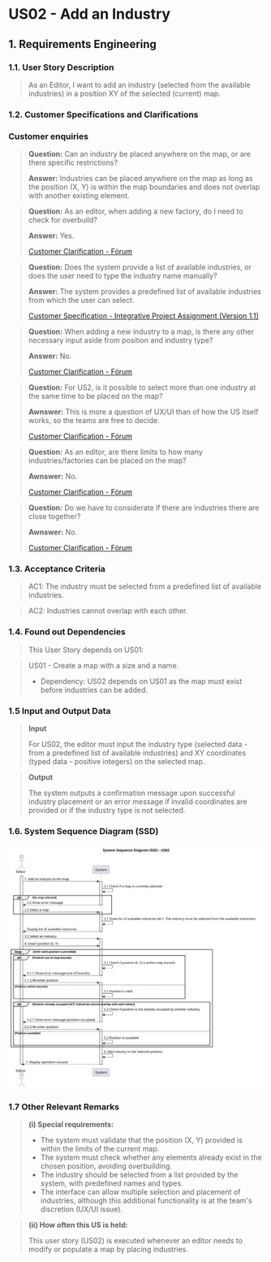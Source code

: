 # US02 - Add an Industry

## 1. Requirements Engineering

### 1.1. User Story Description

>As an Editor, I want to add an industry (selected from the available industries) in a position XY of the selected (current) map.

### 1.2. Customer Specifications and Clarifications

### Customer enquiries
>**Question:** Can an industry be placed anywhere on the map, or are there specific restrictions?
> 
>**Answer:** Industries can be placed anywhere on the map as long as the position (X, Y) is within the map boundaries and does not overlap with another existing element.

>**Question:** As an editor, when adding a new factory, do I need to check for overbuild?
> 
> **Answer:** Yes.
> 
> [Customer Clarification - Fórum](https://moodle.isep.ipp.pt/mod/forum/discuss.php?d=34906)

>**Question:** Does the system provide a list of available industries, or does the user need to type the industry name manually? 
> 
>**Answer:** The system provides a predefined list of available industries from which the user can select.
> 
>[Customer Specification - Integrative Project Assignment (Version 1.1)](https://moodle.isep.ipp.pt/mod/resource/view.php?id=261025)

>**Question:** When adding a new industry to a map, is there any other necessary input aside from position and industry type?
>
>**Answer:** No.
> 
> [Customer Clarification - Fórum](https://moodle.isep.ipp.pt/mod/forum/discuss.php?d=35185)

>**Question:** For US2, is it possible to select more than one industry at the same time to be placed on the map?
> 
>**Awnswer:** This is more a question of UX/UI than of how the US itself works, so the teams are free to decide.
> 
> [Customer Clarification - Fórum](https://moodle.isep.ipp.pt/mod/forum/discuss.php?d=35107)

>**Question:** As an editor, are there limits to how many industries/factories can be placed on the map?
> 
>**Awnswer:** No.
> 
> [Customer Clarification - Fórum](https://moodle.isep.ipp.pt/mod/forum/discuss.php?d=34920)

>**Question:** Do we have to considerate if there are industries there are close together?
> 
>**Awnswer:** No.
>
> [Customer Clarification - Fórum](https://moodle.isep.ipp.pt/mod/forum/discuss.php?d=34920)




### 1.3. Acceptance Criteria

>AC1: The industry must be selected from a predefined list of available industries.

>AC2: Industries cannot overlap with each other.

### 1.4. Found out Dependencies

>This User Story depends on US01:

>US01 - Create a map with a size and a name.
>- Dependency: US02 depends on US01 as the map must exist before industries can be added.

### 1.5 Input and Output Data
>**Input**
> 
>For US02, the editor must input the industry type (selected data - from a predefined list of available industries) and XY coordinates (typed data - positive integers) on the selected map.

>**Output**
>
>The system outputs a confirmation message upon successful industry placement or an error message if invalid coordinates are provided or if the industry type is not selected.

### 1.6. System Sequence Diagram (SSD)

![US02-SSD](svg/US02-requirements.svg)

### 1.7 Other Relevant Remarks

>**(i) Special requirements:**
> 
>- The system must validate that the position (X, Y) provided is within the limits of the current map.
>- The system must check whether any elements already exist in the chosen position, avoiding overbuilding.
>- The industry should be selected from a list provided by the system, with predefined names and types.
>- The interface can allow multiple selection and placement of industries, although this additional functionality is at the team's discretion (UX/UI issue).

>**(ii) How often this US is held:**
> 
>This user story (US02) is executed whenever an editor needs to modify or populate a map by placing industries.